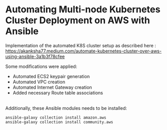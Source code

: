 # Automating Multi-node Kubernetes Cluster Deployment on AWS with Ansible

Implementation of the automated K8S cluster setup as described here : https://akanksha77.medium.com/automate-kubernetes-cluster-over-aws-using-ansible-3a1b3f78cfee 

Some modifications were applied:
- Automated ECS2 keypair generation
- Automated VPC creation
- Automated Internet Gateway creation
- Added necessary Route table associations

<br>
Additionally, these Ansible modules needs to be installed:

```
ansible-galaxy collection install amazon.aws
ansible-galaxy collection install community.aws
```